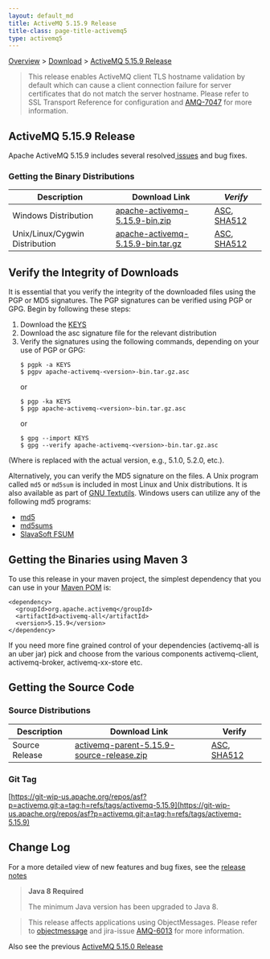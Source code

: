 ```yaml
---
layout: default_md
title: ActiveMQ 5.15.9 Release 
title-class: page-title-activemq5
type: activemq5
---
```


[Overview](overview) > [Download](download) > [ActiveMQ 5.15.9 Release](activemq-5159-release)

> This release enables ActiveMQ client TLS hostname validation by default which can cause a client connection failure for server certificates that do not match the server hostname. Please refer to SSL Transport Reference for configuration and [AMQ-7047](https://issues.apache.org/jira/browse/AMQ-7047?src=confmacro) for more information.

ActiveMQ 5.15.9 Release
-----------------------

Apache ActiveMQ 5.15.9 includes several resolved[ issues](https://issues.apache.org/jira/secure/ReleaseNote.jspa?projectId=12311210&version=12344450) and bug fixes.

### Getting the Binary Distributions

Description|Download Link|_Verify_
---|---|---
Windows Distribution|[apache-activemq-5.15.9-bin.zip](http://www.apache.org/dyn/closer.cgi?filename=/activemq/5.15.9/apache-activemq-5.15.9-bin.zip&action=download)|[ASC](https://www.apache.org/dist/activemq/5.15.9/apache-activemq-5.15.9-bin.zip.asc), [SHA512](https://www.apache.org/dist/activemq/5.15.9/apache-activemq-5.15.9-bin.zip.sha512)
Unix/Linux/Cygwin Distribution|[apache-activemq-5.15.9-bin.tar.gz](http://www.apache.org/dyn/closer.cgi?filename=/activemq/5.15.9/apache-activemq-5.15.9-bin.tar.gz&action=download)|[ASC](https://www.apache.org/dist/activemq/5.15.9/apache-activemq-5.15.9-bin.tar.gz.asc), [SHA512](https://www.apache.org/dist/activemq/5.15.9/apache-activemq-5.15.9-bin.tar.gz.sha512)

Verify the Integrity of Downloads
---------------------------------

It is essential that you verify the integrity of the downloaded files using the PGP or MD5 signatures. The PGP signatures can be verified using PGP or GPG. Begin by following these steps:

1.  Download the [KEYS](http://www.apache.org/dist/activemq/KEYS)
2.  Download the asc signature file for the relevant distribution
3.  Verify the signatures using the following commands, depending on your use of PGP or GPG:
    ```
    $ pgpk -a KEYS
    $ pgpv apache-activemq-<version>-bin.tar.gz.asc
    ```
    or
    ```
    $ pgp -ka KEYS
    $ pgp apache-activemq-<version>-bin.tar.gz.asc
    ```
    or
    ```
    $ gpg --import KEYS
    $ gpg --verify apache-activemq-<version>-bin.tar.gz.asc
    ```

(Where <version> is replaced with the actual version, e.g., 5.1.0, 5.2.0, etc.).

Alternatively, you can verify the MD5 signature on the files. A Unix program called `md5` or `md5sum` is included in most Linux and Unix distributions. It is also available as part of [GNU Textutils](http://www.gnu.org/software/textutils/textutils.html). Windows users can utilize any of the following md5 programs:

*   [md5](http://www.fourmilab.ch/md5/)
*   [md5sums](http://www.pc-tools.net/win32/md5sums/)
*   [SlavaSoft FSUM](http://www.slavasoft.com/fsum/)

Getting the Binaries using Maven 3
----------------------------------

To use this release in your maven project, the simplest dependency that you can use in your [Maven POM](http://maven.apache.org/guides/introduction/introduction-to-the-pom.html) is:
```
<dependency>
  <groupId>org.apache.activemq</groupId>
  <artifactId>activemq-all</artifactId>
  <version>5.15.9</version>
</dependency>
```
If you need more fine grained control of your dependencies (activemq-all is an uber jar) pick and choose from the various components activemq-client, activemq-broker, activemq-xx-store etc.

Getting the Source Code
-----------------------

### Source Distributions

Description|Download Link|Verify
---|---|---
Source Release|[activemq-parent-5.15.9-source-release.zip](http://www.apache.org/dyn/closer.cgi?path=/activemq/5.15.9/activemq-parent-5.15.9-source-release.zip)|[ASC](https://www.apache.org/dist/activemq/5.15.9/activemq-parent-5.15.9-source-release.zip.asc), [SHA512](https://www.apache.org/dist/activemq/5.15.9/activemq-parent-5.15.9-source-release.zip.sha512)

### Git Tag

[https://git-wip-us.apache.org/repos/asf?p=activemq.git;a=tag;h=refs/tags/activemq-5.15.9](https://git-wip-us.apache.org/repos/asf?p=activemq.git;a=tag;h=refs/tags/activemq-5.15.9)

Change Log
----------

For a more detailed view of new features and bug fixes, see the [release notes](https://issues.apache.org/jira/secure/ReleaseNote.jspa?projectId=12311210&version=12344450)

> **Java 8 Required**
> 
> The minimum Java version has been upgraded to Java 8.

> This release affects applications using ObjectMessages. Please refer to [objectmessage](objectmessage) and jira-issue [AMQ-6013](https://issues.apache.org/jira/browse/AMQ-6013) for more information.

Also see the previous [ActiveMQ 5.15.0 Release](activemq-5150-release)
